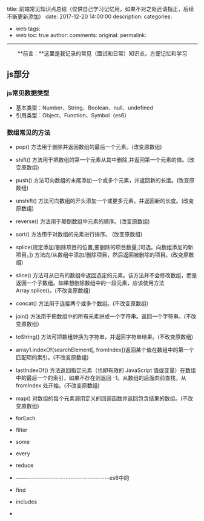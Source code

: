 title: 前端常见知识点总结（仅供自己学习记忆用，如果不对之处还请指正，后续不断更新添加）
date: 2017-12-20 14:00:00
description: 
categories:
- web
tags:
- web
toc: true
author:
comments:
original:
permalink: 
---

　　**前言：**这里是我记录的常见（面试和日常）知识点，方便记忆和学习

<!-- more -->

## js部分

### js常见数据类型
- 基本类型：Number、String、Boolean、null、undefined
- 引用类型：Object、Function、Symbol（es6）

### 数组常见的方法

- pop() 方法用于删除并返回数组的最后一个元素。(改变原数组)
- shift() 方法用于把数组的第一个元素从其中删除,并返回第一个元素的值。(改变原数组)
- push() 方法可向数组的末尾添加一个或多个元素，并返回新的长度。(改变原数组)
- unshift() 方法可向数组的开头添加一个或更多元素，并返回新的长度。(改变原数组)
- reverse() 方法用于颠倒数组中元素的顺序。(改变原数组)
- sort() 方法用于对数组的元素进行排序。 (改变原数组)
- splice(规定添加/删除项目的位置,要删除的项目数量,[可选。向数组添加的新项目。]) 方法向/从数组中添加/删除项目，然后返回被删除的项目。(改变原数组)
- slice() 方法可从已有的数组中返回选定的元素。该方法并不会修改数组，而是返回一个子数组。如果想删除数组中的一段元素，应该使用方法 Array.splice()。(不改变原数组)
- concat() 方法用于连接两个或多个数组。(不改变原数组)
- join() 方法用于把数组中的所有元素拼成一个字符串。返回一个字符串。(不改变原数组)
- toString() 方法可把数组转换为字符串，并返回字符串结果。(不改变原数组)
- array1.indexOf(searchElement[, fromIndex])返回某个值在数组中的第一个匹配项的索引。(不改变原数组)
- lastIndexOf() 方法返回指定元素（也即有效的 JavaScript 值或变量）在数组中的最后一个的索引，如果不存在则返回 -1。从数组的后面向前查找，从 fromIndex 处开始。(不改变原数组)
- map() 对数组的每个元素调用定义的回调函数并返回包含结果的数组。(不改变原数组)
- forEach
- filter
- some
- every
- reduce

- ——----------------------------------es6中的
- find
- includes
- 
 
